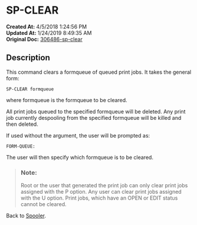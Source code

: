 # SP-CLEAR

**Created At:** 4/5/2018 1:24:56 PM  
**Updated At:** 1/24/2019 8:49:35 AM  
**Original Doc:** [306486-sp-clear](https://docs.jbase.com/44205-spooler/306486-sp-clear)  


## Description 

This command clears a formqueue of queued print jobs. It takes the general form:

```
SP-CLEAR formqueue
```

where formqueue is the formqueue to be cleared.

All print jobs queued to the specified formqueue will be deleted. Any print job currently despooling from the specified formqueue will be killed and then deleted.

If used without the argument, the user will be prompted as:

```
FORM-QUEUE:
```

The user will then specify which formqueue is to be cleared.




> ### Note: 
> 
> Root or the user that generated the print job can only clear print jobs assigned with the P option. Any user can clear print jobs assigned with the U option. Print jobs, which have an OPEN or EDIT status cannot be cleared.




Back to [Spooler](jbase-spooler).
